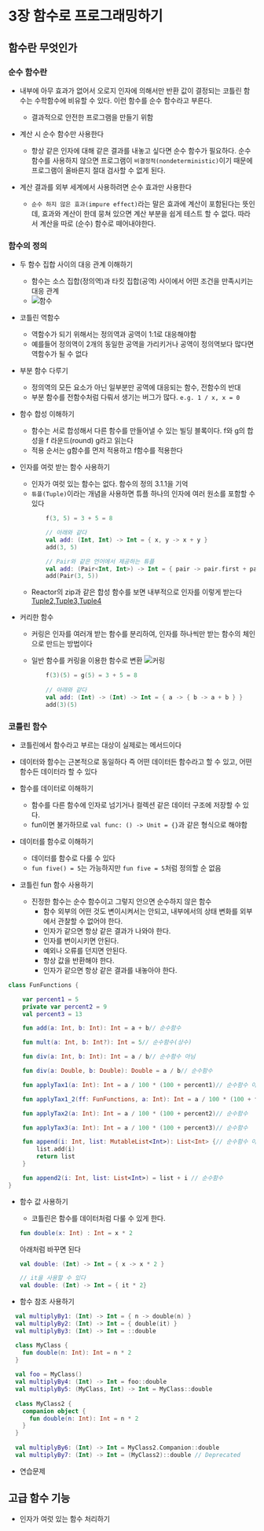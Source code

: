 # 3장 함수로 프로그래밍하기

## 함수란 무엇인가

### 순수 함수란

* 내부에 아무 효과가 없어서 오로지 인자에 의해서만 반환 값이 결정되는 코틀린 함수는 수학함수에 비유할 수 있다. 이런 함수를 순수 함수라고 부른다.
    - 결과적으로 안전한 프로그램을 만들기 위함


* 계산 시 순수 함수만 사용한다
    - 항상 같은 인자에 대해 같은 결과를 내놓고 싶다면 순수 함수가 필요하다. 순수 함수를 사용하지 않으면 프로그램이 `비결정적(nondeterministic)`이기 때문에 프로그램이 올바른지 절대 검사할 수 없게 된다.


* 계산 결과를 외부 세계에서 사용하려면 순수 효과만 사용한다
    - `순수 하지 않은 효과(impure effect)`라는 말은 효과에 계산이 포함된다는 뜻인데, 효과와 계산이 한데 뭉쳐 있으면 계산 부분을 쉽게 테스트 할 수 없다. 따라서 계산을 따로 (순수) 함수로 떼어내야한다.

### 함수의 정의

* 두 함수 집합 사이의 대응 관계 이해하기
    - 함수는 소스 집합(정의역)과 타킷 집합(공역) 사이에서 어떤 조건을 만족시키는 대응 관계
    - ![함수](https://thebook.io/img/080208/098.jpg)


* 코틀린 역함수
    - 역함수가 되기 위해서는 정의역과 공역이 1:1로 대응해야함
    - 예를들어 정의역이 2개의 동일한 공역을 가리키거나 공역이 정의역보다 많다면 역함수가 될 수 없다


* 부분 함수 다루기
    - 정의역의 모든 요소가 아닌 일부분만 공역에 대응되는 함수, 전함수의 반대
    - 부분 함수를 전함수처럼 다뤄서 생기는 버그가 많다. `e.g. 1 / x, x = 0`


* 함수 합성 이해하기
    - 함수는 서로 합성해서 다른 함수를 만들어낼 수 있는 빌딩 블록이다. f와 g의 합성을 f 라운드(round) g라고 읽는다
    - 적용 순서는 g함수를 먼저 적용하고 f함수를 적용한다


* 인자를 여럿 받는 함수 사용하기
    - 인자가 여럿 있는 함수는 없다. 함수의 정의 3.1.1을 기억
    - `튜플(Tuple)`이라는 개념을 사용하면 튜플 하나의 인자에 여러 원소를 포함할 수 있다
      ```kotlin
          f(3, 5) = 3 + 5 = 8
      
          // 아래와 같다
          val add: (Int, Int) -> Int = { x, y -> x + y }
          add(3, 5)
      
          // Pair와 같은 언어에서 제공하는 튜플
          val add: (Pair<Int, Int>) -> Int = { pair -> pair.first + pair.second }
          add(Pair(3, 5))
      ```
    - Reactor의 zip과 같은 합성 함수를 보면 내부적으로 인자를 이렇게
      받는다 [Tuple2,Tuple3,Tuple4](https://projectreactor.io/docs/core/release/api/reactor/util/function/Tuple2.html)


* 커리한 함수
    - 커링은 인자를 여러개 받는 함수를 분리하여, 인자를 하나씩만 받는 함수의 체인으로 만드는 방법이다
    - 일반 함수를 커링을 이용한 함수로 변환
      ![커링](https://jusung.github.io/images/2019/Currying.png)

      ```kotlin
          f(3)(5) = g(5) = 3 + 5 = 8
          
          // 아래와 같다
          val add: (Int) -> (Int) -> Int = { a -> { b -> a + b } }
          add(3)(5)
      ```

### 코틀린 함수

* 코틀린에서 함수라고 부르는 대상이 실제로는 메서드이다
* 데이터와 함수는 근본적으로 동일하다 즉 어떤 데이터든 함수라고 할 수 있고, 어떤 함수든 데이터라 할 수 있다


* 함수를 데이터로 이해하기
    - 함수를 다른 함수에 인자로 넘기거나 컬렉션 같은 데이터 구조에 저장할 수 있다.
    - fun이면 불가하므로 ```val func: () -> Unit = {}```과 같은 형식으로 해야함


* 데이터를 함수로 이해하기
    - 데이터를 함수로 다룰 수 있다
    - ```fun five() = 5```는 가능하지만 ```fun five = 5```처럼 정의할 순 없음


* 코틀린 fun 함수 사용하기
    - 진정한 함수는 순수 함수이고 그렇지 안으면 순수하지 않은 함수
        - 함수 외부의 어떤 것도 변이시켜서는 안되고, 내부에서의 상태 변화를 외부에서 관찰할 수 없어야 한다.
        - 인자가 같으면 항상 같은 결과가 나와야 한다.
        - 인자를 변이시키면 안된다.
        - 예외나 오류를 던지면 안된다.
        - 항상 값을 반환해야 한다.
        - 인자가 같으면 항상 같은 결과를 내놓아야 한다.

```kotlin
class FunFunctions {

    var percent1 = 5
    private var percent2 = 9
    val percent3 = 13

    fun add(a: Int, b: Int): Int = a + b// 순수함수

    fun mult(a: Int, b: Int?): Int = 5// 순수함수(상수)

    fun div(a: Int, b: Int): Int = a / b// 순수함수 아님

    fun div(a: Double, b: Double): Double = a / b// 순수함수

    fun applyTax1(a: Int): Int = a / 100 * (100 + percent1)// 순수함수 아님

    fun applyTax1_2(ff: FunFunctions, a: Int): Int = a / 100 * (100 + ff.percent1)// 순수함수

    fun applyTax2(a: Int): Int = a / 100 * (100 + percent2)// 순수함수

    fun applyTax3(a: Int): Int = a / 100 * (100 + percent3)// 순수함수

    fun append(i: Int, list: MutableList<Int>): List<Int> {// 순수함수 아님
        list.add(i)
        return list
    }

    fun append2(i: Int, list: List<Int>) = list + i // 순수함수
}
```

* 함수 값 사용하기
    - 코틀린은 함수를 데이터처럼 다룰 수 있게 한다.
  ```kotlin
  fun double(x: Int) : Int = x * 2
  ```
  아래처럼 바꾸면 된다
  ```kotlin
  val double: (Int) -> Int = { x -> x * 2 }
  
  // it을 사용할 수 있다
  val double: (Int) -> Int = { it * 2}
  ```
 
 
* 함수 참조 사용하기
```kotlin
  val multiplyBy1: (Int) -> Int = { n -> double(n) }
  val multiplyBy2: (Int) -> Int = { double(it) }
  val multiplyBy3: (Int) -> Int = ::double

  class MyClass {
    fun double(n: Int): Int = n * 2
  }
  
  val foo = MyClass()
  val multiplyBy4: (Int) -> Int = foo::double
  val multiplyBy5: (MyClass, Int) -> Int = MyClass::double
  
  class MyClass2 {
    companion object {
      fun double(n: Int): Int = n * 2
    }
  }
  
  val multiplyBy6: (Int) -> Int = MyClass2.Companion::double
  val multiplyBy7: (Int) -> Int = (MyClass2)::double // Deprecated
```

* 연습문제


## 고급 함수 기능
* 인자가 여럿 있는 함수 처리하기


